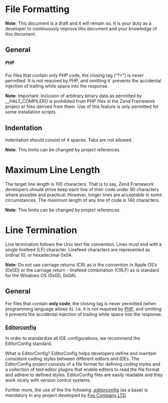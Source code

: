 # File Formatting

**Note**: This document is a draft and it will remain so. It is your duty as a developer to continuously
improve this document and your knowledge of this document.

## General

<!-- --lang-ex -->

##### PHP
For files that contain only PHP code, the closing tag (”?>”) is never permitted. It is not required 
by PHP, and omitting it´ prevents the accidental injection of trailing white space into the response.

**Note**: Important: Inclusion of arbitrary binary data as permitted by __HALT_COMPILER() is prohibited 
from PHP files in the Zend Framework project or files derived from them. Use of this feature is only 
permitted for some installation scripts.

<!-- --lang-ex-end -->

## Indentation

Indentation should consist of 4 spaces. Tabs are not allowed.

**Note**: This limits can be changed by project references.

# Maximum Line Length

The target line length is 100 characters. That is to say, Zend Framework developers should strive keep 
each line of their code under 80 characters where possible and practical. However, longer lines are 
acceptable in some circumstances. The maximum length of any line of code is 140 characters.

**Note**: This limits can be changed by project references.

# Line Termination

Line termination follows the Unix text file convention. Lines must end with a single linefeed (LF) 
character. Linefeed characters are represented as ordinal 10, or hexadecimal 0x0A.

**Note**: Do not use carriage returns (CR) as is the convention in Apple OS’s (0x0D) or the carriage 
return - linefeed combination (CRLF) as is standard for the Windows OS (0x0D, 0x0A).

## General
For files that contain **only code**, the closing tag is never permitted (when programming language 
allows it). I.e. it is not required by [PHP](http://php.net/), and omitting it prevents the accidental 
injection of trailing white space into the response.

### [Editorconfig](http://editorconfig.org/)

In order to standardize all IDE configurations, we recommend the EditorConfig standard.

What is EditorConfig?
EditorConfig helps developers define and maintain consistent coding styles between different editors and IDEs.
The EditorConfig project consists of a file format for defining coding styles and a collection of text editor
plugins that enable editors to read the file format and adhere to defined styles. EditorConfig files are easily
readable and they work nicely with version control systems.

Further more, the use of the the following [.editorconfig](/.editorconfig) (as a base) is
mandatory in any project developed by [Foo Company LTD](http://company.foo/).
